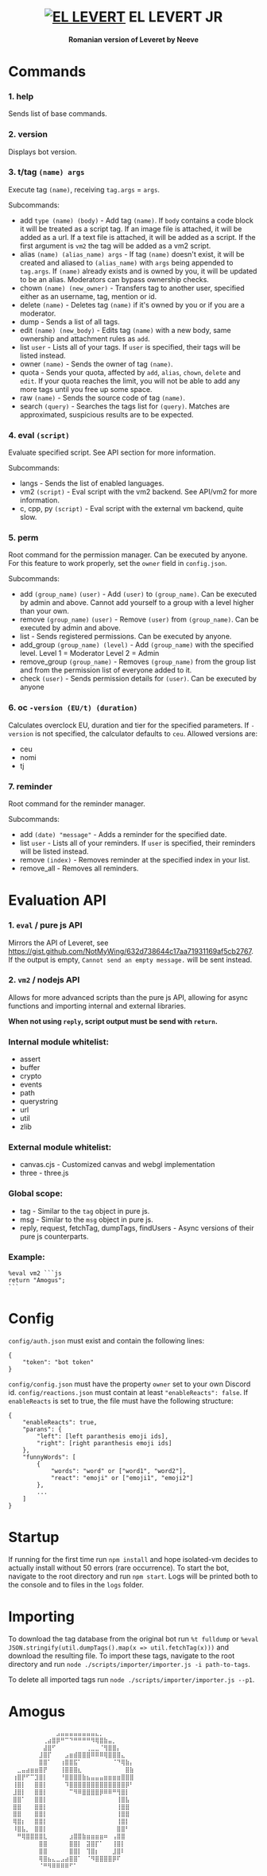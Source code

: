 <h1 align="center">
    <a href="https://github.com/Alex31TheDev/el-levert"><img src="https://github.com/Alex31TheDev/el-levert/assets/" alt="EL LEVERT"></a>
    EL LEVERT JR
    <br>
</h1>

<h4 align="center">Romanian version of Leveret by Neeve</h4>

# Commands

### 1. help

Sends list of base commands.

### 2. version

Displays bot version.

### 3. t/tag `(name) args`

Execute tag `(name)`, receiving `tag.args` = `args`.

Subcommands:

-   add `type (name) (body)` - Add tag `(name)`. If `body` contains a code block it will be treated as a script tag. If an image file is attached, it will be added as a url. If a text file is attached, it will be added as a script. If the first argument is `vm2` the tag will be added as a vm2 script.
-   alias `(name) (alias_name) args` - If tag `(name)` doesn't exist, it will be created and aliased to `(alias_name)` with `args` being appended to `tag.args`. If `(name)` already exists and is owned by you, it will be updated to be an alias. Moderators can bypass ownership checks.
-   chown `(name) (new_owner)` - Transfers tag to another user, specified either as an username, tag, mention or id.
-   delete `(name)` - Deletes tag `(name)` if it's owned by you or if you are a moderator.
-   dump - Sends a list of all tags.
-   edit `(name) (new_body)` - Edits tag `(name)` with a new body, same ownership and attachment rules as `add`.
-   list `user` - Lists all of your tags. If `user` is specified, their tags will be listed instead.
-   owner `(name)` - Sends the owner of tag `(name)`.
-   quota - Sends your quota, affected by `add`, `alias`, `chown`, `delete` and `edit`. If your quota reaches the limit, you will not be able to add any more tags until you free up some space.
-   raw `(name)` - Sends the source code of tag `(name)`.
-   search `(query)` - Searches the tags list for `(query)`. Matches are approximated, suspicious results are to be expected.

### 4. eval `(script)`

Evaluate specified script. See API section for more information.

Subcommands:

-   langs - Sends the list of enabled languages.
-   vm2 `(script)` - Eval script with the vm2 backend. See API/vm2 for more information.
-   c, cpp, py `(script)` - Eval script with the external vm backend, quite slow.

### 5. perm

Root command for the permission manager. Can be executed by anyone.
For this feature to work properly, set the `owner` field in `config.json`.

Subcommands:

-   add `(group_name)` `(user)` - Add `(user)` to `(group_name)`. Can be executed by admin and above. Cannot add yourself to a group with a level higher than your own.
-   remove `(group_name)` `(user)` - Remove `(user)` from `(group_name)`. Can be executed by admin and above.
-   list - Sends registered permissions. Can be executed by anyone.
-   add_group `(group_name) (level)` - Add `(group_name)` with the specified level.
    Level 1 = Moderator
    Level 2 = Admin
-   remove_group `(group_name)` - Removes `(group_name)` from the group list and from the permission list of everyone added to it.
-   check `(user)` - Sends permission details for `(user)`. Can be executed by anyone

### 6. oc `-version (EU/t) (duration)`

Calculates overclock EU, duration and tier for the specified parameters.
If `-version` is not specified, the calculator defaults to `ceu`. Allowed versions are:

-   ceu
-   nomi
-   tj

### 7. reminder

Root command for the reminder manager.

Subcommands:

-   add `(date) "message"` - Adds a reminder for the specified date.
-   list `user` - Lists all of your reminders. If `user` is specified, their reminders will be listed instead.
-   remove `(index)` - Removes reminder at the specified index in your list.
-   remove_all - Removes all reminders.

# Evaluation API

### 1. `eval` / pure js API

Mirrors the API of Leveret, see https://gist.github.com/NotMyWing/632d738644c17aa71931169af5cb2767. If the output is empty, `Cannot send an empty message.` will be sent instead.

### 2. `vm2` / nodejs API

Allows for more advanced scripts than the pure js API, allowing for async functions and importing internal and external libraries.

**When not using `reply`, script output must be send with `return`.**

### Internal module whitelist:

-   assert
-   buffer
-   crypto
-   events
-   path
-   querystring
-   url
-   util
-   zlib

### External module whitelist:

-   canvas.cjs - Customized canvas and webgl implementation
-   three - three.js

### Global scope:

-   tag - Similar to the `tag` object in pure js.
-   msg - Similar to the `msg` object in pure js.
-   reply, request, fetchTag, dumpTags, findUsers - Async versions of their pure js counterparts.

### Example:

    %eval vm2 ```js
    return "Amogus";
    ```

# Config

`config/auth.json` must exist and contain the following lines:

    {
        "token": "bot token"
    }

`config/config.json` must have the property `owner` set to your own Discord id.
`config/reactions.json` must contain at least `"enableReacts": false`. If `enableReacts` is set to true, the file must have the following structure:

    {
        "enableReacts": true,
        "parans": {
            "left": [left paranthesis emoji ids],
            "right": [right paranthesis emoji ids]
        },
        "funnyWords": [
            {
                "words": "word" or ["word1", "word2"],
                "react": "emoji" or ["emoji1", "emoji2"]
            },
            ...
        ]
    }

# Startup

If running for the first time run `npm install` and hope isolated-vm decides to actually install without 50 errors (rare occurrence).
To start the bot, navigate to the root directory and run `npm start`. Logs will be printed both to the console and to files in the `logs` folder.

# Importing

To download the tag database from the original bot run `%t fulldump` or `%eval JSON.stringify(util.dumpTags().map(x => util.fetchTag(x)))` and download the resulting file. To import these tags, navigate to the root directory and run `node ./scripts/importer/importer.js -i path-to-tags`.

To delete all imported tags run `node ./scripts/importer/importer.js --p1`.

# Amogus

```txt
⠀⠀⠀⠀⠀⠀⠀⠀⠀⠀⠀⣠⣤⣤⣤⣤⣤⣤⣤⣤⣄⡀⠀⠀⠀⠀⠀⠀⠀⠀
⠀⠀⠀⠀⠀⠀⠀⠀⢀⣴⣿⡿⠛⠉⠙⠛⠛⠛⠛⠻⢿⣿⣷⣤⡀⠀⠀⠀⠀⠀
⠀⠀⠀⠀⠀⠀⠀⠀⣼⣿⠋⠀⠀⠀⠀⠀⠀⠀⢀⣀⣀⠈⢻⣿⣿⡄⠀⠀⠀⠀
⠀⠀⠀⠀⠀⠀⠀⣸⣿⡏⠀⠀⠀⣠⣶⣾⣿⣿⣿⠿⠿⠿⢿⣿⣿⣿⣄⠀⠀⠀
⠀⠀⠀⠀⠀⠀⠀⣿⣿⠁⠀⠀⢰⣿⣿⣯⠁⠀⠀⠀⠀⠀⠀⠀⠈⠙⢿⣷⡄⠀
⠀⠀⣀⣤⣴⣶⣶⣿⡟⠀⠀⠀⢸⣿⣿⣿⣆⠀⠀⠀⠀⠀⠀⠀⠀⠀⠀⣿⣷⠀
⠀⢰⣿⡟⠋⠉⣹⣿⡇⠀⠀⠀⠘⣿⣿⣿⣿⣷⣦⣤⣤⣤⣶⣶⣶⣶⣿⣿⣿⠀
⠀⢸⣿⡇⠀⠀⣿⣿⡇⠀⠀⠀⠀⠹⣿⣿⣿⣿⣿⣿⣿⣿⣿⣿⣿⣿⣿⡿⠃⠀
⠀⣸⣿⡇⠀⠀⣿⣿⡇⠀⠀⠀⠀⠀⠉⠻⠿⣿⣿⣿⣿⡿⠿⠿⠛⢻⣿⡇⠀⠀
⠀⣿⣿⠁⠀⠀⣿⣿⡇⠀⠀⠀⠀⠀⠀⠀⠀⠀⠀⠀⠀⠀⠀⠀⠀⢸⣿⣧⠀⠀
⠀⣿⣿⠀⠀⠀⣿⣿⡇⠀⠀⠀⠀⠀⠀⠀⠀⠀⠀⠀⠀⠀⠀⠀⠀⢸⣿⣿⠀⠀
⠀⣿⣿⠀⠀⠀⣿⣿⡇⠀⠀⠀⠀⠀⠀⠀⠀⠀⠀⠀⠀⠀⠀⠀⠀⢸⣿⣿⠀⠀
⠀⢿⣿⡆⠀⠀⣿⣿⡇⠀⠀⠀⠀⠀⠀⠀⠀⠀⠀⠀⠀⠀⠀⠀⠀⢸⣿⡇⠀⠀
⠀⠸⣿⣧⡀⠀⣿⣿⡇⠀⠀⠀⠀⠀⠀⠀⠀⠀⠀⠀⠀⠀⠀⠀⠀⣿⣿⠃⠀⠀
⠀⠀⠛⢿⣿⣿⣿⣿⣇⠀⠀⠀⠀⠀⣰⣿⣿⣷⣶⣶⣶⣶⠶⠀⢠⣿⣿⠀⠀⠀
⠀⠀⠀⠀⠀⠀⠀⣿⣿⠀⠀⠀⠀⠀⣿⣿⡇⠀⣽⣿⡏⠁⠀⠀⢸⣿⡇⠀⠀⠀
⠀⠀⠀⠀⠀⠀⠀⣿⣿⠀⠀⠀⠀⠀⣿⣿⡇⠀⢹⣿⡆⠀⠀⠀⣸⣿⠇⠀⠀⠀
⠀⠀⠀⠀⠀⠀⠀⢿⣿⣦⣄⣀⣠⣴⣿⣿⠁⠀⠈⠻⣿⣿⣿⣿⡿⠏⠀⠀⠀⠀
⠀⠀⠀⠀⠀⠀⠀⠈⠛⠻⠿⠿⠿⠿⠋⠁⠀⠀⠀⠀⠀⠀⠀⠀⠀⠀⠀⠀⠀
```
